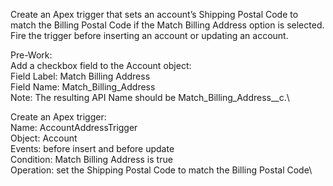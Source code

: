 Create an Apex trigger that sets an account’s Shipping Postal Code to match the Billing Postal Code if the Match Billing Address option is selected. Fire the trigger before inserting an account or updating an account.

Pre-Work:\
Add a checkbox field to the Account object:\
    Field Label: Match Billing Address\
    Field Name: Match_Billing_Address\
    Note: The resulting API Name should be Match_Billing_Address__c.\

Create an Apex trigger:\
    Name: AccountAddressTrigger\
    Object: Account\
    Events: before insert and before update\
    Condition: Match Billing Address is true\
    Operation: set the Shipping Postal Code to match the Billing Postal Code\
